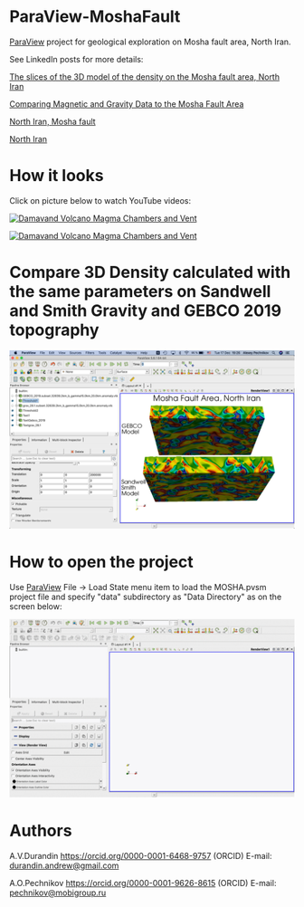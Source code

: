# ParaView-MoshaFault
[ParaView](https://www.paraview.org/download/) project for geological exploration on Mosha fault area, North Iran.

See LinkedIn posts for more details:

[The slices of the 3D model of the density on the Mosha fault area, North Iran](https://www.linkedin.com/posts/activity-6610080454911631360-97-V/)

[Comparing Magnetic and Gravity Data to the Mosha Fault Area](https://www.linkedin.com/posts/activity-6609736436344201216-Kxls/)

[North Iran, Mosha fault](https://www.linkedin.com/posts/activity-6609681862937853952-2BPG/)

[North Iran](https://www.linkedin.com/posts/activity-6609486793676996608-ZF-J/)

# How it looks

Click on picture below to watch YouTube videos:

[![Damavand Volcano Magma Chambers and Vent](https://img.youtube.com/vi/lti1174UexE/hqdefault.jpg)](https://www.youtube.com/watch?v=lti1174UexE)

[![Damavand Volcano Magma Chambers and Vent](https://img.youtube.com/vi/vLCm5UcsLz4/0.jpg)](https://www.youtube.com/watch?v=vLCm5UcsLz4)

# Compare 3D Density calculated with the same parameters on Sandwell and Smith Gravity and GEBCO 2019 topography

![ParaView Project Screenshot color scale](surf3d_color.jpg)

# How to open the project

Use [ParaView](https://www.paraview.org/download/) File -> Load State menu item to load the MOSHA.pvsm project file and specify "data" subdirectory as "Data Directory" as on the screen below:

![ParaView project load settings](ParaView-MoshaFault.gif)

# Authors

A.V.Durandin
https://orcid.org/0000-0001-6468-9757 (ORCID)
E-mail: durandin.andrew@gmail.com

A.O.Pechnikov
https://orcid.org/0000-0001-9626-8615 (ORCID)
E-mail: pechnikov@mobigroup.ru
